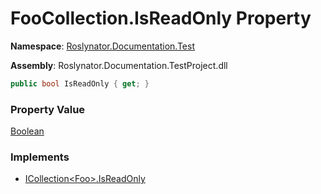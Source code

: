 # FooCollection\.IsReadOnly Property

**Namespace**: [Roslynator.Documentation.Test](../../README.md)

**Assembly**: Roslynator\.Documentation\.TestProject\.dll

```csharp
public bool IsReadOnly { get; }
```

### Property Value

[Boolean](https://docs.microsoft.com/en-us/dotnet/api/system.boolean)

### Implements

* [ICollection\<Foo>.IsReadOnly](https://docs.microsoft.com/en-us/dotnet/api/system.collections.generic.icollection-1.isreadonly)
